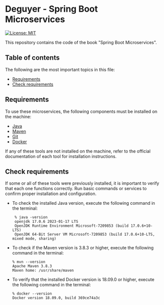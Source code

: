 # Deguyer - Spring Boot Microservices


[![License: MIT](https://img.shields.io/badge/License-MIT-yellow.svg)](https://opensource.org/licenses/MIT)

This repository contains the code of the book "Spring Boot Microservices".

## Table of contents

The following are the most important topics in this file:
- [Requirements](#Requirements)
- [Check requirements](#check-requirements)


## Requirements

To use these microservices, the following components must be installed on the machine:
- [Java](https://www.oracle.com/ar/java/technologies/downloads/)
- [Maven](https://maven.apache.org/)
- [Git](https://git-scm.com/)
- [Docker](https://www.docker.com/)


If any of these tools are not installed on the machine, refer to the official documentation of each tool for installation instructions.


## Check requirements

If some or all of these tools were previously installed, it is important to verify that each one functions correctly. Run basic commands or services to confirm proper installation and configuration.
- To check the installed Java version, execute the following command in the terminal:
   ````
    % java -version
    openjdk 17.0.6 2023-01-17 LTS
    OpenJDK Runtime Environment Microsoft-7209853 (build 17.0.6+10-LTS)
    OpenJDK 64-Bit Server VM Microsoft-7209853 (build 17.0.6+10-LTS, mixed mode, sharing)
   ````
- To check if the Maven version is 3.8.3 or higher, execute the following command in the terminal:
   ````
   % mvn --version
   Apache Maven 3.8.3
   Maven home: /usr/share/maven
   ````
- To verify that the installed Docker version is 18.09.0 or higher, execute the following command in the terminal:

   ````
   % docker --version
   Docker version 18.09.0, build 369ce74a3c
   ````